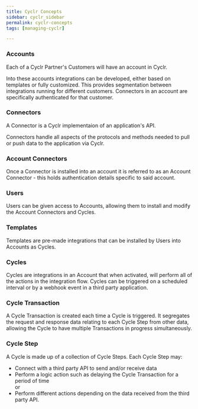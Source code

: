 ```yaml
---
title: Cyclr Concepts
sidebar: cyclr_sidebar
permalink: cyclr-concepts
tags: [managing-cyclr]

---
```


### Accounts

Each of a Cyclr Partner's Customers will have an account in Cyclr.

Into these accounts integrations can be developed, either based on templates or fully customized.  This provides segmentation between integrations running for different customers.  Connectors in an account are specifically authenticated for that customer.

### Connectors

A Connector is a Cyclr implementaion of an application's API. 

Connectors handle all aspects of the protocols and methods needed to pull or push data to the application via Cyclr.

### Account Connectors

Once a Connector is installed into an account it is referred to as an Account Connector - this holds authentication details specific to said account.

### Users

Users can be given access to Accounts, allowing them to install and modify the Account Connectors and Cycles.

### Templates

Templates are pre-made integrations that can be installed by Users into Accounts as Cycles.

### Cycles

Cycles are integrations in an Account that when activated, will perform all of the actions in the integration flow. Cycles can be triggered on a scheduled interval or by a webhook event in a third party application.

### Cycle Transaction

A Cycle Transaction is created each time a Cycle is triggered.  It segregates the request and response data relating to each Cycle Step from other data, allowing the Cycle to have multiple Transactions in progress simultaneously.

### Cycle Step

A Cycle is made up of a collection of Cycle Steps.  Each Cycle Step may:

* Connect with a third party API to send and/or receive data
* Perform a logic action such as delaying the Cycle Transaction for a period of time<br> 
or 
* Perform different actions depending on the data received from the third party API.
